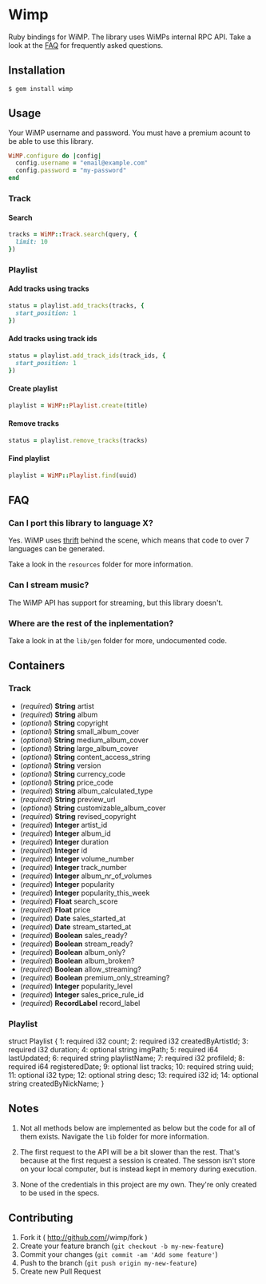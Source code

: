 # Wimp

Ruby bindings for WiMP. The library uses WiMPs internal RPC API.
Take a look at the [FAQ](#faq) for frequently asked questions. 

## Installation

```
$ gem install wimp
```

## Usage

Your WiMP username and password. You must have a premium 
acount to be able to use this library.

``` ruby
WiMP.configure do |config|
  config.username = "email@example.com"
  config.password = "my-password"
end
```

### Track

#### Search

``` ruby
tracks = WiMP::Track.search(query, {
  limit: 10
})
```

### Playlist

#### Add tracks using tracks

``` ruby
status = playlist.add_tracks(tracks, {
  start_position: 1
})
```

#### Add tracks using track ids

``` ruby
status = playlist.add_track_ids(track_ids, {
  start_position: 1
})
```

#### Create playlist

``` ruby
playlist = WiMP::Playlist.create(title)
```

#### Remove tracks

``` ruby
status = playlist.remove_tracks(tracks)
```

#### Find playlist

``` ruby
playlist = WiMP::Playlist.find(uuid)
```

## FAQ

### Can I port this library to language X?

Yes. WiMP uses [thrift](http://thrift.apache.org/) behind the scene, 
which means that code to over 7 languages can be generated.

Take a look in the `resources` folder for more information.

### Can I stream music?

The WiMP API has support for streaming, but this library doesn't.

### Where are the rest of the inplementation?

Take a look in at the `lib/gen` folder for more, undocumented code.

## Containers

### Track

- (*required*) **String** artist
- (*required*) **String** album
- (*optional*) **String** copyright
- (*optional*) **String** small_album_cover
- (*optional*) **String** medium_album_cover
- (*optional*) **String** large_album_cover
- (*optional*) **String** content_access_string
- (*optional*) **String** version
- (*optional*) **String** currency_code
- (*optional*) **String** price_code
- (*required*) **String** album_calculated_type
- (*required*) **String** preview_url
- (*optional*) **String** customizable_album_cover
- (*required*) **String** revised_copyright
- (*required*) **Integer** artist_id
- (*required*) **Integer** album_id
- (*required*) **Integer** duration
- (*required*) **Integer** id
- (*required*) **Integer** volume_number
- (*required*) **Integer** track_number
- (*required*) **Integer** album_nr_of_volumes
- (*required*) **Integer** popularity
- (*required*) **Integer** popularity_this_week
- (*required*) **Float** search_score
- (*required*) **Float** price
- (*required*) **Date** sales_started_at
- (*required*) **Date** stream_started_at
- (*required*) **Boolean** sales_ready?
- (*required*) **Boolean** stream_ready?
- (*required*) **Boolean** album_only?
- (*required*) **Boolean** album_broken?
- (*required*) **Boolean** allow_streaming?
- (*required*) **Boolean** premium_only_streaming?
- (*required*) **Integer** popularity_level
- (*required*) **Integer** sales_price_rule_id
- (*required*) **RecordLabel** record_label

### Playlist

struct Playlist {
  1: required i32 count;
  2: required i32 createdByArtistId;
  3: required i32 duration;
  4: optional string imgPath;
  5: required i64 lastUpdated;
  6: required string playlistName;
  7: required i32 profileId;
  8: required i64 registeredDate;
  9: optional list<Track> tracks;
  10: required string uuid;
  11: optional i32 type;
  12: optional string desc;
  13: required i32 id;
  14: optional string createdByNickName;
}


## Notes

1. Not all methods below are implemented as below but 
  the code for all of them exists. Navigate the `lib` folder for more 
  information.

2. The first request to the API will be a bit slower than the rest.
  That's because at the first request a session is created. The sesson isn't store
  on your local computer, but is instead kept in memory during execution.

3. None of the credentials in this project are my own. They're 
  only created to be used in the specs.

## Contributing

1. Fork it ( http://github.com/<my-github-username>/wimp/fork )
2. Create your feature branch (`git checkout -b my-new-feature`)
3. Commit your changes (`git commit -am 'Add some feature'`)
4. Push to the branch (`git push origin my-new-feature`)
5. Create new Pull Request